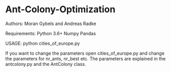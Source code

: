# Ant-Colony-Optimization
Authors: Moran Gybels and Andreas Radke


Requirements: 	Python 3.6+
		Numpy
		Pandas

USAGE:
python cities_of_europe.py

If you want to change the parameters open cities_of_europe.py and change the parameters for nr_ants, nr_best etc. The parameters are explained in the antcolony.py and the AntColony class.
